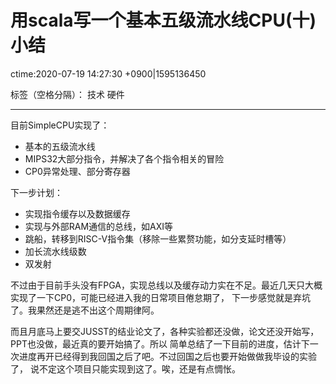 # 用scala写一个基本五级流水线CPU(十)小结
ctime:2020-07-19 14:27:30 +0900|1595136450

标签（空格分隔）： 技术 硬件

---

目前SimpleCPU实现了：

- 基本的五级流水线
- MIPS32大部分指令，并解决了各个指令相关的冒险
- CP0异常处理、部分寄存器

下一步计划：

- 实现指令缓存以及数据缓存
- 实现与外部RAM通信的总线，如AXI等
- 跳船，转移到RISC-V指令集（移除一些累赘功能，如分支延时槽等）
- 加长流水线级数
- 双发射

不过由于目前手头没有FPGA，实现总线以及缓存动力实在不足。最近几天只大概实现了一下CP0，可能已经进入我的日常项目倦怠期了，
下一步感觉就是弃坑了。我果然还是逃不出这个周期律阿。

而且月底马上要交JUSST的结业论文了，各种实验都还没做，论文还没开始写，PPT也没做，最近真的要开始搞了。所以
简单总结了一下目前的进度，估计下一次进度再开已经得到我回国之后了吧。不过回国之后也要开始做做我毕设的实验了，
说不定这个项目只能实现到这了。唉，还是有点惆怅。




